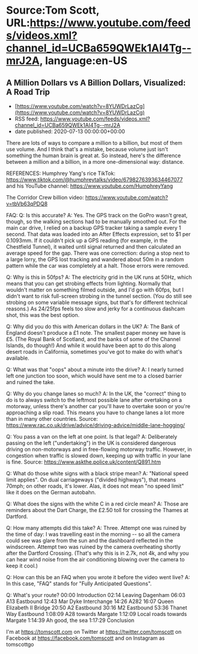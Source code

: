 # Source:Tom Scott, URL:https://www.youtube.com/feeds/videos.xml?channel_id=UCBa659QWEk1AI4Tg--mrJ2A, language:en-US

## A Million Dollars vs A Billion Dollars, Visualized: A Road Trip
 - [https://www.youtube.com/watch?v=8YUWDrLazCg](https://www.youtube.com/watch?v=8YUWDrLazCg)
 - RSS feed: https://www.youtube.com/feeds/videos.xml?channel_id=UCBa659QWEk1AI4Tg--mrJ2A
 - date published: 2020-07-13 00:00:00+00:00

There are lots of ways to compare a million to a billion, but most of them use volume. And I think that's a mistake, because volume just isn't something the human brain is great at. So instead, here's the difference between a million and a billion, in a more one-dimensional way: distance.


REFERENCES:
Humphrey Yang's rice TikTok: https://www.tiktok.com/@humphreytalks/video/6798276393634467077
and his YouTube channel: https://www.youtube.com/HumphreyYang

The Corridor Crew billion video: https://www.youtube.com/watch?v=tbVb63qPDQ8


FAQ:
Q: Is this accurate?
A: Yes. The GPS track on the GoPro wasn't great, though, so the walking sections had to be manually smoothed out. For the main car drive, I relied on a backup GPS tracker taking a sample every 1 second. That data was loaded into an After Effects expression, set to $1 per 0.1093mm. If it couldn't pick up a GPS reading (for example, in the Chestfield Tunnel), it waited until signal returned and then calculated an average speed for the gap. There was one correction: during a stop next to a large lorry, the GPS lost tracking and wandered about 50m in a random pattern while the car was completely at a halt. Those errors were removed.

Q: Why is this in 50fps?
A: The electricity grid in the UK runs at 50Hz, which means that you can get strobing effects from lighting. Normally that wouldn't matter on something filmed outside, and I'd go with 60fps, but I didn't want to risk full-screen strobing in the tunnel section. (You do still see strobing on some variable message signs, but that's for different technical reasons.) As 24/25fps feels too slow and jerky for a continuous dashcam shot, this was the best option. 

Q: Why did you do this with American dollars in the UK?
A: The Bank of England doesn't produce a £1 note. The smallest paper money we have is £5. (The Royal Bank of Scotland, and the banks of some of the Channel Islands, do though!) And while it would have been apt to do this along desert roads in California, sometimes you've got to make do with what's available.

Q: What was that "oops" about a minute into the drive?
A: I nearly turned left one junction too soon, which would have sent me to a closed barrier and ruined the take.

Q: Why do you change lanes so much?
A: In the UK, the "correct" thing to do is to always switch to the leftmost possible lane after overtaking on a motorway, unless there's another car you'll have to overtake soon or you're approaching a slip road. This means you have to change lanes a lot more than in many other countries. Source: https://www.rac.co.uk/drive/advice/driving-advice/middle-lane-hogging/

Q: You pass a van on the left at one point. Is that legal?
A: Deliberately passing on the left ("undertaking") in the UK is considered dangerous driving on non-motorways and in free-flowing motorway traffic. However, in congestion when traffic is slowed down, keeping up with traffic in your lane is fine. Source: https://www.askthe.police.uk/content/Q891.htm

Q: What do those white signs with a black stripe mean?
A: "National speed limit applies". On dual carriageways ("divided highways"), that means 70mph; on other roads, it's lower. Alas, it does not mean "no speed limit" like it does on the German autobahn.

Q: What does the signs with the white C in a red circle mean?
A: Those are reminders about the Dart Charge, the £2.50 toll for crossing the Thames at Dartford.

Q: How many attempts did this take?
A: Three. Attempt one was ruined by the time of day: I was travelling east in the morning -- so all the camera could see was glare from the sun and the dashboard reflected in the windscreen. Attempt two was ruined by the camera overheating shortly after the Dartford Crossing. (That's why this is in 2.7k, not 4k, and why you can hear wind noise from the air conditioning blowing over the camera to keep it cool.)

Q: How can this be an FAQ when you wrote it before the video went live?
A: In this case, "FAQ" stands for "Fully Anticipated Questions".

Q: What's your route?
00:00 Introduction
02:14 Leaving Dagenham
06:03 A13 Eastbound
12:43 Mar Dyke Interchange
14:26 A282
16:07 Queen Elizabeth II Bridge
20:50 A2 Eastbound
30:16 M2 Eastbound
53:36 Thanet Way Eastbound
1:08:09 A28 towards Margate
1:12:09 Local roads towards Margate
1:14:39 Ah good, the sea
1:17:29 Conclusion

I'm at https://tomscott.com
on Twitter at https://twitter.com/tomscott
on Facebook at https://facebook.com/tomscott
and on Instagram as tomscottgo

